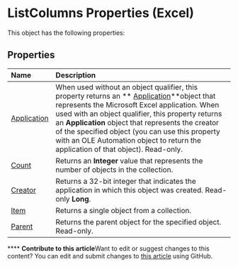 
# ListColumns Properties (Excel)
This object has the following properties:

## Properties



|**Name**|**Description**|
|:-----|:-----|
| [Application](e20a7ddb-b42d-1ce5-74d8-619eb436786c.md)|When used without an object qualifier, this property returns an  ** [Application](19b73597-5cf9-4f56-8227-b5211f657f6f.md)**object that represents the Microsoft Excel application. When used with an object qualifier, this property returns an  **Application** object that represents the creator of the specified object (you can use this property with an OLE Automation object to return the application of that object). Read-only.|
| [Count](9f5d9cdb-d94a-9ab6-1d82-7b9664ba4ece.md)|Returns an  **Integer** value that represents the number of objects in the collection.|
| [Creator](ef3305a9-c284-c008-d65f-68c7272da801.md)|Returns a 32-bit integer that indicates the application in which this object was created. Read-only  **Long**.|
| [Item](1d7b8659-3302-68da-76bc-c66b4257d606.md)|Returns a single object from a collection.|
| [Parent](53182784-926e-d800-7b7b-2090d5a0ad42.md)|Returns the parent object for the specified object. Read-only.|

****   **Contribute to this article**Want to edit or suggest changes to this content? You can edit and submit changes to  [this article](https://github.com/jhershey00/VBA_Excel_Test/OpenXMLCon/articles/67cfced9-118f-45b0-b7f8-a187697ddfdf.md) using GitHub.


